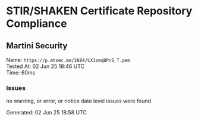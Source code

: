 # STIR/SHAKEN Certificate Repository Compliance

## Martini Security

Name: `https://p.mtsec.me/2884/LX1zmqBPnS_T.pem`\
Tested At: 02 Jun 25 18:46 UTC\
Time: 60ms

### Issues

no warning, or error, or notice date level issues were found

Generated: 02 Jun 25 18:58 UTC
